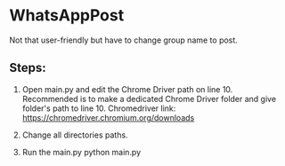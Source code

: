 # WhatsAppPost

Not that user-friendly but have to change group name to post. 

## Steps:

1. Open main.py and edit the Chrome Driver path on line 10. Recommended is to make a dedicated Chrome Driver folder and give folder's path to line 10. Chromedriver link: https://chromedriver.chromium.org/downloads

2. Change all directories paths.

3. Run the main.py python main.py
